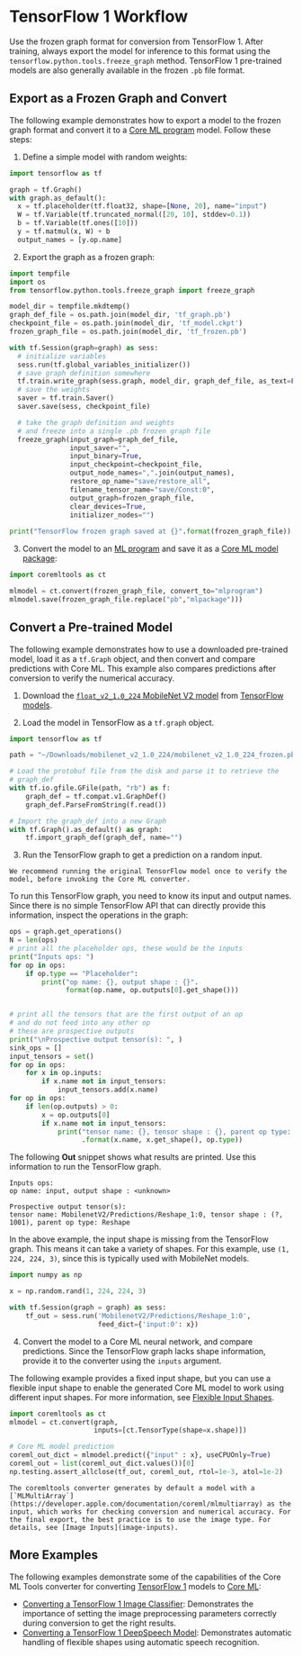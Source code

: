# TensorFlow 1 Workflow

Use the frozen graph format for conversion from TensorFlow 1. After training, always export the model for inference to this format using the `tensorflow.python.tools.freeze_graph` method. TensorFlow 1 pre-trained models are also generally available in the frozen `.pb` file format.

## Export as a Frozen Graph and Convert

The following example demonstrates how to export a model to the frozen graph format and convert it to a [Core ML program](ml-programs) model. Follow these steps:

1. Define a simple model with random weights:

```python
import tensorflow as tf

graph = tf.Graph()
with graph.as_default():
  x = tf.placeholder(tf.float32, shape=[None, 20], name="input")
  W = tf.Variable(tf.truncated_normal([20, 10], stddev=0.1))
  b = tf.Variable(tf.ones([10]))
  y = tf.matmul(x, W) + b
  output_names = [y.op.name]
```

2. Export the graph as a frozen graph:

```python
import tempfile
import os 
from tensorflow.python.tools.freeze_graph import freeze_graph

model_dir = tempfile.mkdtemp()
graph_def_file = os.path.join(model_dir, 'tf_graph.pb')
checkpoint_file = os.path.join(model_dir, 'tf_model.ckpt')
frozen_graph_file = os.path.join(model_dir, 'tf_frozen.pb')

with tf.Session(graph=graph) as sess:
  # initialize variables
  sess.run(tf.global_variables_initializer())
  # save graph definition somewhere
  tf.train.write_graph(sess.graph, model_dir, graph_def_file, as_text=False)
  # save the weights
  saver = tf.train.Saver()
  saver.save(sess, checkpoint_file)

  # take the graph definition and weights 
  # and freeze into a single .pb frozen graph file
  freeze_graph(input_graph=graph_def_file,
               input_saver="",
               input_binary=True,
               input_checkpoint=checkpoint_file,
               output_node_names=",".join(output_names),
               restore_op_name="save/restore_all",
               filename_tensor_name="save/Const:0",
               output_graph=frozen_graph_file,
               clear_devices=True,
               initializer_nodes="")
  
print("TensorFlow frozen graph saved at {}".format(frozen_graph_file))
```

3. Convert the model to an [ML program](ml-programs) and save it as a [Core ML model package](save-as-model-package):

```python
import coremltools as ct

mlmodel = ct.convert(frozen_graph_file, convert_to="mlprogram")
mlmodel.save(frozen_graph_file.replace("pb","mlpackage")))
```

## Convert a Pre-trained Model

The following example demonstrates how to use a downloaded pre-trained model, load it as a `tf.Graph` object, and then convert and compare predictions with Core ML. This example also compares predictions after conversion to verify the numerical accuracy. 

1. Download the [`float_v2_1.0_224` MobileNet V2 model](https://storage.googleapis.com/mobilenet_v2/checkpoints/mobilenet_v2_1.0_224.tgz) from [TensorFlow models](https://github.com/tensorflow/models/tree/master/research/slim/nets/mobilenet).

2. Load the model in TensorFlow as a `tf.graph` object.

```python
import tensorflow as tf

path = "~/Downloads/mobilenet_v2_1.0_224/mobilenet_v2_1.0_224_frozen.pb"

# Load the protobuf file from the disk and parse it to retrieve the
# graph_def
with tf.io.gfile.GFile(path, "rb") as f:
    graph_def = tf.compat.v1.GraphDef()
    graph_def.ParseFromString(f.read())

# Import the graph_def into a new Graph
with tf.Graph().as_default() as graph:
    tf.import_graph_def(graph_def, name="")
```

3. Run the TensorFlow graph to get a prediction on a random input. 

```{attention}
We recommend running the original TensorFlow model once to verify the model, before invoking the Core ML converter.
```

To run this TensorFlow graph, you need to know its input and output names. Since there is no simple TensorFlow API that can directly provide this information, inspect the operations in the graph:

```python
ops = graph.get_operations()
N = len(ops)
# print all the placeholder ops, these would be the inputs
print("Inputs ops: ")
for op in ops:
    if op.type == "Placeholder":
        print("op name: {}, output shape : {}".
              format(op.name, op.outputs[0].get_shape()))


# print all the tensors that are the first output of an op
# and do not feed into any other op
# these are prospective outputs
print("\nProspective output tensor(s): ", )
sink_ops = []
input_tensors = set()
for op in ops:
    for x in op.inputs:
        if x.name not in input_tensors:
            input_tensors.add(x.name)
for op in ops:
    if len(op.outputs) > 0:
        x = op.outputs[0]
        if x.name not in input_tensors:
            print("tensor name: {}, tensor shape : {}, parent op type: {}"
                  .format(x.name, x.get_shape(), op.type))
```

The following **Out** snippet shows what results are printed. Use this information to run the TensorFlow graph.

```text Out
Inputs ops: 
op name: input, output shape : <unknown>

Prospective output tensor(s): 
tensor name: MobilenetV2/Predictions/Reshape_1:0, tensor shape : (?, 1001), parent op type: Reshape
```

In the above example, the input shape is missing from the TensorFlow graph. This means it can take a variety of shapes. For this example, use `(1, 224, 224, 3)`, since this is typically used with MobileNet models. 

```python
import numpy as np

x = np.random.rand(1, 224, 224, 3)

with tf.Session(graph = graph) as sess:
    tf_out = sess.run('MobilenetV2/Predictions/Reshape_1:0',
                      feed_dict={'input:0': x})
```

4. Convert the model to a Core ML neural network, and compare predictions. Since the TensorFlow graph lacks shape information, provide it to the converter using the `inputs` argument.

The following example provides a fixed input shape, but you can use a flexible input shape to enable the generated Core ML model to work using different input shapes. For more information, see [Flexible Input Shapes](flexible-inputs). 

```python
import coremltools as ct
mlmodel = ct.convert(graph,
                     inputs=[ct.TensorType(shape=x.shape)])

# Core ML model prediction
coreml_out_dict = mlmodel.predict({"input" : x}, useCPUOnly=True)
coreml_out = list(coreml_out_dict.values())[0]
np.testing.assert_allclose(tf_out, coreml_out, rtol=1e-3, atol=1e-2)
```

```{admonition} Use Image Inputs
The coremltools converter generates by default a model with a  [`MLMultiArray`](https://developer.apple.com/documentation/coreml/mlmultiarray) as the input, which works for checking conversion and numerical accuracy. For the final export, the best practice is to use the image type. For details, see [Image Inputs](image-inputs).
```

## More Examples

The following examples demonstrate some of the capabilities of the Core ML Tools converter for converting [TensorFlow 1](https://www.tensorflow.org/versions/r1.15/api_docs/python/tf) models to [Core ML](https://developer.apple.com/documentation/coreml):

- [Converting a TensorFlow 1 Image Classifier](convert-a-tensorflow-1-image-classifier): Demonstrates the importance of setting the image preprocessing parameters correctly during conversion to get the right results.
- [Converting a TensorFlow 1 DeepSpeech Model](convert-a-tensorflow-1-deepspeech-model): Demonstrates automatic handling of flexible shapes using automatic speech recognition.
